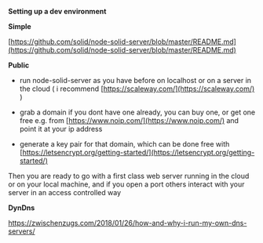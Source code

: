 **Setting up a dev environment**

**Simple**

[https://github.com/solid/node-solid-server/blob/master/README.md](https://github.com/solid/node-solid-server/blob/master/README.md)

**Public**

* run node-solid-server as you have before on localhost or on a server in the cloud \( i recommend [https://scaleway.com/](https://scaleway.com/) \)

* grab a domain if you dont have one already, you can buy one, or get one free e.g. from [https://www.noip.com/](https://www.noip.com/) and point it at your ip address

* generate a key pair for that domain, which can be done free with [https://letsencrypt.org/getting-started/](https://letsencrypt.org/getting-started/)

Then you are ready to go with a first class web server running in the cloud or on your local machine, and if you open a port others interact with your server in an access controlled way

**DynDns**

https://zwischenzugs.com/2018/01/26/how-and-why-i-run-my-own-dns-servers/

